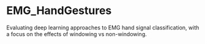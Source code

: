 # EMG_HandGestures
Evaluating deep learning approaches to EMG hand signal classification, with a focus on the effects of windowing vs non-windowing.
